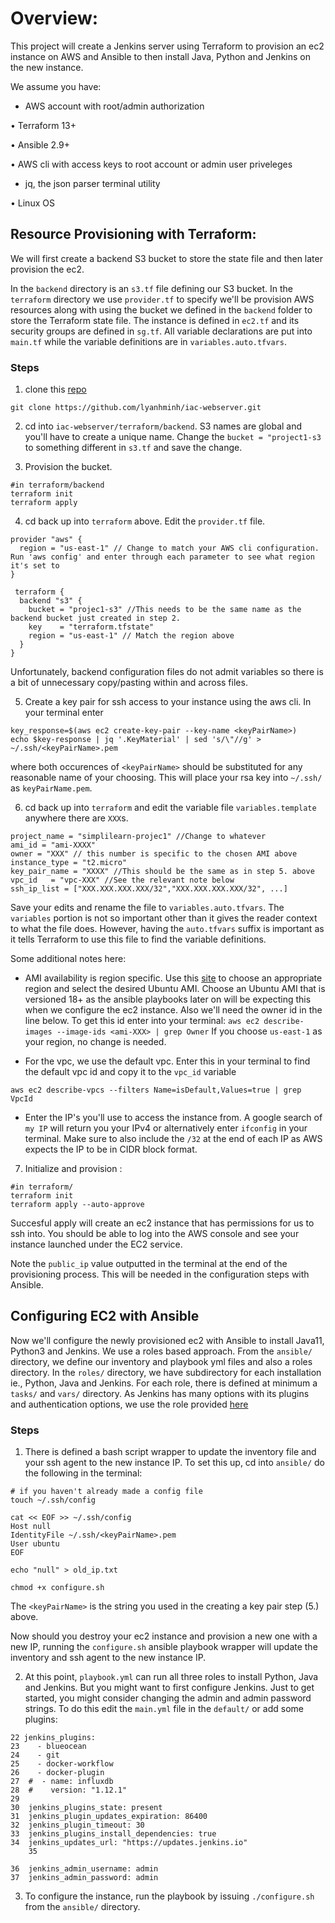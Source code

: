 # Overview:

This project will create a Jenkins server using Terraform to provision an ec2 instance on AWS and Ansible to then install Java, Python and Jenkins on the new instance.

We assume you have:
    
* AWS account with root/admin authorization

• Terraform 13+

• Ansible 2.9+

• AWS cli with access keys to root account or admin user priveleges

* jq, the json parser terminal utility

• Linux OS

## Resource Provisioning with Terraform:

We will first create a backend S3 bucket to store the state file and then later provision the ec2.


In the `backend` directory is an `s3.tf` file defining our S3 bucket. In the `terraform` directory we use `provider.tf` to specify we'll be provision AWS resources along with using the bucket we defined in the `backend` folder to store the Terraform state file. The instance is defined in `ec2.tf` and its security groups are defined in `sg.tf`. All variable declarations are put into `main.tf` while the variable definitions are in `variables.auto.tfvars`.

### Steps


1. clone this [ repo ](https://github.com/lyanhminh/iac-webserver.git)
```
git clone https://github.com/lyanhminh/iac-webserver.git
```

2. cd into `iac-webserver/terraform/backend`. S3 names are global and you'll have to create a unique name. Change the `bucket = "project1-s3` to something different in `s3.tf` and save the change.

3. Provision the bucket.
```
#in terraform/backend
terraform init
terraform apply
```

4. cd back up into `terraform` above. Edit the `provider.tf` file.
```
provider "aws" {
  region = "us-east-1" // Change to match your AWS cli configuration. Run 'aws config' and enter through each parameter to see what region it's set to
}

 terraform {
  backend "s3" {
    bucket = "projec1-s3" //This needs to be the same name as the backend bucket just created in step 2.
    key    = "terraform.tfstate"
    region = "us-east-1" // Match the region above
  }
}
```
Unfortunately, backend configuration files do not admit variables so there is a bit of unnecessary copy/pasting within and across files.

5. Create a key pair for ssh access to your instance using the aws cli. In your terminal enter
```
key_response=$(aws ec2 create-key-pair --key-name <keyPairName>)
echo $key-response | jq '.KeyMaterial' | sed 's/\"//g' > ~/.ssh/<keyPairName>.pem
```
where both occurences of `<keyPairName>` should be substituted for any reasonable name of your choosing. This will place your rsa key into `~/.ssh/` as `keyPairName.pem`.

6. cd back up into `terraform` and edit the variable file `variables.template` anywhere there are `XXX`s.
```
project_name = "simplilearn-projec1" //Change to whatever
ami_id = "ami-XXXX"
owner = "XXX" // this number is specific to the chosen AMI above
instance_type = "t2.micro"
key_pair_name = "XXXX" //This should be the same as in step 5. above
vpc_id   = "vpc-XXX" //See the relevant note below
ssh_ip_list = ["XXX.XXX.XXX.XXX/32","XXX.XXX.XXX.XXX/32", ...]
```

Save your edits and rename the file to `variables.auto.tfvars`. The `variables` portion is not so important other than it gives the reader context to what the file does. However, having the `auto.tfvars` suffix is important as it tells Terraform to use this file to find the variable definitions.

Some additional notes here:

* AMI availability is region specific. Use this [site](https://cloud-images.ubuntu.com/locator/ec2/) to choose an appropriate region and select the desired Ubuntu AMI. Choose an Ubuntu AMI that is versioned 18+ as the ansible playbooks later on will be expecting this when we configure the ec2 instance. Also we'll need the owner id in the line below. To get this id enter into your terminal: `aws ec2 describe-images --image-ids <ami-XXX> | grep Owner` 
If you choose `us-east-1` as your region, no change is needed.

* For the vpc, we use the default vpc. Enter this in your terminal to find the default vpc id and copy it to the `vpc_id` variable 
```
aws ec2 describe-vpcs --filters Name=isDefault,Values=true | grep VpcId
```

* Enter the IP's you'll use to access the instance from. A google search of `my IP` will return you your IPv4 or alternatively enter `ifconfig` in your terminal. Make sure to also include the `/32` at the end of each IP as AWS expects the IP to be in CIDR block format.

7. Initialize and provision :
```
#in terraform/
terraform init
terraform apply --auto-approve
```

Succesful apply will create an ec2 instance that has permissions for us to ssh into. You should be able to log into the AWS console and see your instance launched under the EC2 service.

Note the `public_ip` value outputted in the terminal at the end of the provisioning process. This will be needed in the configuration steps with Ansible. 

## Configuring EC2 with Ansible

Now we'll configure the newly provisioned ec2 with Ansible to install Java11, Python3 and Jenkins. We use a roles based approach. From the `ansible/` directory,
we define our inventory and playbook yml files and also a roles directory. In the `roles/` directory, we have subdirectory for each installation ie., Python, Java and Jenkins. For each role, there is defined at minimum a `tasks/` and `vars/` directory. As Jenkins has many options with its plugins and authentication options, we use the role provided [here](https://github.com/geerlingguy/ansible-role-jenkins/tree/master/tasks)


### Steps

1. There is defined a bash script wrapper to update the inventory file and your ssh agent to the new instance IP. To set this up, cd into `ansible/` do the following in the terminal:

```
# if you haven't already made a config file
touch ~/.ssh/config

cat << EOF >> ~/.ssh/config
Host null
IdentityFile ~/.ssh/<keyPairName>.pem
User ubuntu
EOF

echo "null" > old_ip.txt

chmod +x configure.sh
```
The `<keyPairName>` is the string you used in the creating a key pair step (5.) above.


Now should you destroy your ec2 instance and provision a new one with a new IP, running the `configure.sh` ansible playbook wrapper will update the inventory and ssh agent to the new instance IP.

2. At this point, `playbook.yml` can run all three roles to install Python, Java and Jenkins. But you might want to first configure Jenkins. Just to get started, you might consider changing the admin and admin password strings. To do this edit the `main.yml` file in the `default/` or add some plugins:
```
22 jenkins_plugins: 
23	  - blueocean
24	  - git
25	  - docker-workflow
26	  - docker-plugin
27	#  - name: influxdb
28	#    version: "1.12.1"
29	
30	jenkins_plugins_state: present
31	jenkins_plugin_updates_expiration: 86400
32	jenkins_plugin_timeout: 30
33	jenkins_plugins_install_dependencies: true
34	jenkins_updates_url: "https://updates.jenkins.io"
    35	

36	jenkins_admin_username: admin
37	jenkins_admin_password: admin
```

3. To configure the instance, run the playbook by issuing `./configure.sh` from the `ansible/` directory.

